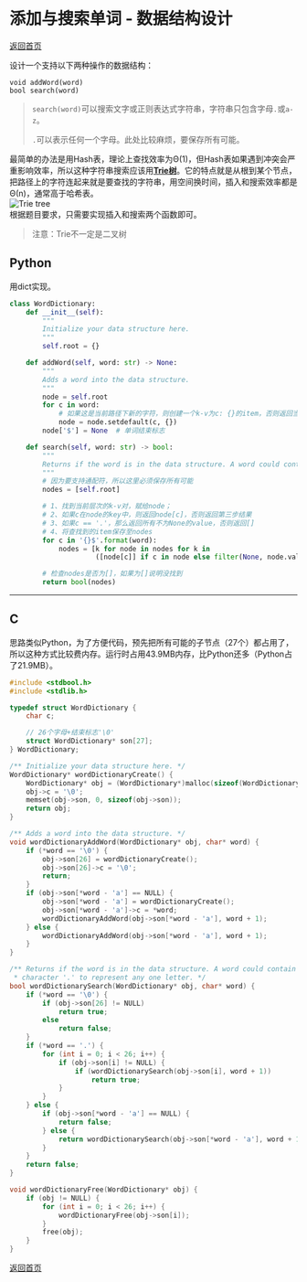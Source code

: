 # 添加与搜索单词 - 数据结构设计
[返回首页](../README.md)

设计一个支持以下两种操作的数据结构：
```
void addWord(word)
bool search(word)
```
> `search(word)`可以搜索文字或正则表达式字符串，字符串只包含字母`.`或`a-z`。
> 
> `.`可以表示任何一个字母。此处比较麻烦，要保存所有可能。

最简单的办法是用Hash表，理论上查找效率为Θ(1)，但Hash表如果遇到冲突会严重影响效率，所以这种字符串搜索应该用[**Trie树**](https://baike.baidu.com/item/字典树/9825209?fr=aladdin#5_2)。它的特点就是从根到某个节点，把路径上的字符连起来就是要查找的字符串，用空间换时间，插入和搜索效率都是Θ(n)，通常高于哈希表。<br>![Trie tree](https://odhyan.com/blog/wp-content/uploads/2010/11/trie-example.png)<br>根据题目要求，只需要实现插入和搜索两个函数即可。

> 注意：Trie不一定是二叉树
## Python
用dict实现。
```python
class WordDictionary:
    def __init__(self):
        """
        Initialize your data structure here.
        """
        self.root = {}

    def addWord(self, word: str) -> None:
        """
        Adds a word into the data structure.
        """
        node = self.root
        for c in word:
            # 如果这是当前路径下新的字符，则创建一个k-v为c: {}的item，否则返回当前item
            node = node.setdefault(c, {})
        node['$'] = None  # 单词结束标志

    def search(self, word: str) -> bool:
        """
        Returns if the word is in the data structure. A word could contain the dot character '.' to represent any one letter.
        """
        # 因为要支持通配符，所以这里必须保存所有可能
        nodes = [self.root]

        # 1、找到当前层次的k-v对，赋给node；
        # 2、如果c在node的key中，则返回node[c]，否则返回第三步结果
        # 3、如果c == '.'，那么返回所有不为None的value，否则返回[]
        # 4、将查找到的item保存至nodes
        for c in '{}$'.format(word):
            nodes = [k for node in nodes for k in
                     ([node[c]] if c in node else filter(None, node.values()) if c == '.' else [])]

        # 检查nodes是否为[]，如果为[]说明没找到
        return bool(nodes)
```
---

## C
思路类似Python，为了方便代码，预先把所有可能的子节点（27个）都占用了，所以这种方式比较费内存。运行时占用43.9MB内存，比Python还多（Python占了21.9MB）。
```c
#include <stdbool.h>
#include <stdlib.h>

typedef struct WordDictionary {
    char c;

    // 26个字母+结束标志'\0'
    struct WordDictionary* son[27];
} WordDictionary;

/** Initialize your data structure here. */
WordDictionary* wordDictionaryCreate() {
    WordDictionary* obj = (WordDictionary*)malloc(sizeof(WordDictionary));
    obj->c = '\0';
    memset(obj->son, 0, sizeof(obj->son));
    return obj;
}

/** Adds a word into the data structure. */
void wordDictionaryAddWord(WordDictionary* obj, char* word) {
    if (*word == '\0') {
        obj->son[26] = wordDictionaryCreate();
        obj->son[26]->c = '\0';
        return;
    }
    if (obj->son[*word - 'a'] == NULL) {
        obj->son[*word - 'a'] = wordDictionaryCreate();
        obj->son[*word - 'a']->c = *word;
        wordDictionaryAddWord(obj->son[*word - 'a'], word + 1);
    } else {
        wordDictionaryAddWord(obj->son[*word - 'a'], word + 1);
    }
}

/** Returns if the word is in the data structure. A word could contain the dot
 * character '.' to represent any one letter. */
bool wordDictionarySearch(WordDictionary* obj, char* word) {
    if (*word == '\0') {
        if (obj->son[26] != NULL)
            return true;
        else
            return false;
    }
    if (*word == '.') {
        for (int i = 0; i < 26; i++) {
            if (obj->son[i] != NULL) {
                if (wordDictionarySearch(obj->son[i], word + 1))
                    return true;
            }
        }
    } else {
        if (obj->son[*word - 'a'] == NULL) {
            return false;
        } else {
            return wordDictionarySearch(obj->son[*word - 'a'], word + 1);
        }
    }
    return false;
}

void wordDictionaryFree(WordDictionary* obj) {
    if (obj != NULL) {
        for (int i = 0; i < 26; i++) {
            wordDictionaryFree(obj->son[i]);
        }
        free(obj);
    }
}
```
[返回首页](../README.md)